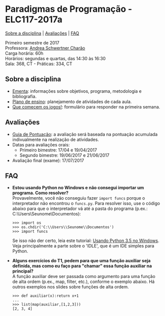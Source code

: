# Paradigmas de Programação - ELC117-2017a
[Sobre a disciplina](#sobre-a-disciplina) | [Avaliações](#avaliações) | [FAQ](#faq)


Primeiro semestre de 2017  
Professora: [Andrea Schwertner Charão](http://www.inf.ufsm.br/~andrea)  
Carga horária: 60h  
Horários: segundas e quartas, das 14:30 às 16:30  
Sala: 368, CT - Práticas: 334, CT  

## Sobre a disciplina
 - [Ementa](https://drive.google.com/file/d/0B2aW-kt5pdi7X2ZLbEYxNG1KZVk/view?usp=sharing): informações sobre objetivos, programa, metodologia e bibliografia.
 - [Plano de ensino](https://docs.google.com/spreadsheets/d/1-HOEpVhdNGLGK17PtGeOvwIbA7EWXGXzDLGZ1x8ojUA/edit?usp=sharing): planejamento de atividades de cada aula.
 - [Que comecem os jogos!](https://bit.ly/paraquest): formulário para responder na primeira semana.
 
 
## Avaliações

 - [Guia de Pontuação](http://bit.ly/parapontos): a avaliação será baseada na pontuação acumulada indivualmente na realização de atividades.
 - Datas para avaliações orais:  
   - Primeiro bimestre: 17/04 e 19/04/2017  
   - Segundo bimestre: 19/06/2017 e 21/06/2017
 - Avaliação final (exame): 17/07/2017

## FAQ
 - **Estou usando Python no Windows e não consegui importar um programa. Como resolver?**  
   Provavelmente, você não conseguiu fazer `import funcs` porque o interpretador não encontrou o `funcs.py`. Para resolver isso, use o código abaixo para que o interpretador vá até a pasta do programa (p.ex.: C:\Users\Seunome\Documentos):
   ```
   >>> import os
   >>> os.chdir('C:\\Users\\Seunome\\Documentos')
   >>> import funcs
   ```
   Se isso não der certo, leia este tutorial: [Usando Python 3.5 no Windows](http://usandopython.com.br/instalacao-python-3-5-windows/). Veja principalmente a parte sobre o 'IDLE', que é um IDE simples para Python.
   
 - **Alguns exercícios do T1, pedem para que uma função auxiliar seja definida, mas como eu faço para "chamar" essa função auxiliar na principal?**  
   A função auxiliar deve ser passada como argumento para uma função de alta ordem (p.ex., map, filter, etc.), conforme o exemplo abaixo. Há outros exemplos nos slides sobre funções de alta ordem.
   ```
   >>> def auxiliar(x):return x+1
   ... 
   >>> list(map(auxiliar,[1,2,3]))
   [2, 3, 4]
   ```
<!--
 - [Introdução à disciplina](slides/slides-introducao-paradigmas-2016a.pdf)
 - Paradigma funcional / Haskell
    - [Introdução à programação funcional](slides/slides-programacao-funcional-2016a.pdf)
    - [Introdução à linguagem Haskell](slides/slides-haskell-intro-2016a.pdf)
    - [Condicionais, recursividade, listas e tuplas](slides/slides-haskell-cond-repet-2016a.pdf)
    - [Geração de listas](slides/slides-haskell-listas-geracao-2016a.pdf)
    - [Uso de let e where](slides/slides-haskell-let-where-2016a.pdf)
    - Exemplo de código: [validaCPF.hs](slides/validaCPF.hs) 
 - Paradigma lógico / Prolog
    - [Programação lógica em Prolog](slides/slides-programacao-logica-resumo-2016a.pdf) 
 - Paradigma orientado a objetos / Java
    - [Introdução à programação orientada a objetos](slides/slides-introducao-oo-2016a.pdf)
    - [Introdução à linguagem Java](slides/slides-introducao-java-2016a.pdf)
    - [Métodos e atributos de classe] (slides/slides-java-static-2016a.pdf)
    - [Herança e polimorfismo] (slides/slides-java-heranca-polimorfismo-2016a.pdf)
    - [Arrays e pacotes](slides/slides-java-arrays-2016a.pdf) (não vistos em aula)
    - [Classes abstratas, interfaces, tipos genéricos, coleções](slides/slides-java-abstract-2016a.pdf)
    - [Interfaces gráficas e MVC](slides/slides-java-mvc-2016a.pdf)
    - [Programação concorrente em Java](slides/slides-java-threads-2016a.pdf)
    - [Exceções em Java](slides/slides-java-excecoes-2016a.pdf)
-->

<!--
## Práticas

 - Haskell: [(1)](praticas/haskell1) [(2)](praticas/haskell2) [(3)](praticas/haskell3) [(4)](praticas/haskell4) 
 - Testes (quizzes) de Haskell com correção automática: [(1)](https://testmoz.com/471285/) [(2)](https://testmoz.com/471302/)
 - Prolog: [(1)](praticas/prolog1) [(2)](praticas/prolog2)
 - Java: [(1)](praticas/java1) [(2)](praticas/java2) [(3)](praticas/java3) [(4)](praticas/java4) [(5)](praticas/java5)
 -->

<!--

## Trabalhos

 - [Lista de Ganhadoras em C](trabalhos/t1) (entrega até quarta, 09/03/2016, 8h)
 - [Programação funcional em Haskell](trabalhos/t2) (entrega até domingo, 20/03/2016, 23:59)
 - [Mais exercícios de programação funcional em Haskell](trabalhos/t3) (entrega até terça, 29/03/2016, 23:59)
 - [Gerando SVG em Haskell](trabalhos/t4) (entrega até domingo, 03/04/2016, 23:59)
 - [List comprehension e recursão em Haskell](trabalhos/t5) (entrega até domingo, 10/04/2016, 23:59)
 - [Listas e recursão em Prolog](trabalhos/t6) (entrega até terça, 26/04/2016, 23:59)
 - [Resolvendo problemas da OBI em Prolog](trabalhos/t7) (entrega até quarta, 04/05/2016, 23:59)
 - [Ache a maior bolacha em Java](trabalhos/t8) (entrega até quarta, 01/06/2016, 23:59)
-->
